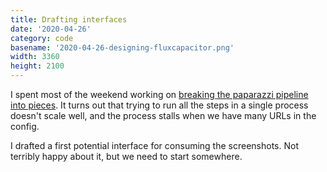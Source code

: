 ```yaml
---
title: Drafting interfaces
date: '2020-04-26'
category: code
basename: '2020-04-26-designing-fluxcapacitor.png'
width: 3360
height: 2100
---
```


I spent most of the weekend working on [breaking the paparazzi pipeline into pieces](https://github.com/mamuso/fluxcapacitor/runs/621307378?check_suite_focus=true). It turns out that trying to run all the steps in a single process doesn't scale well, and the process stalls when we have many URLs in the config.

I drafted a first potential interface for consuming the screenshots. Not terribly happy about it, but we need to start somewhere.
